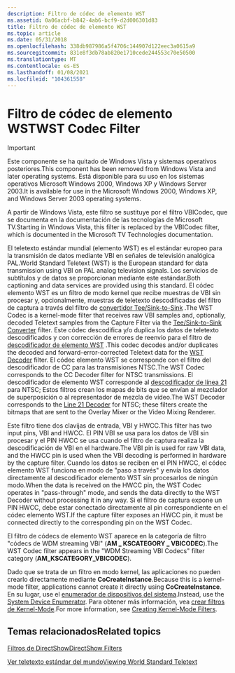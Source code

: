 ```yaml
---
description: Filtro de códec de elemento WST
ms.assetid: 0a06acbf-b842-4ab6-bcf9-d2d006301d83
title: Filtro de códec de elemento WST
ms.topic: article
ms.date: 05/31/2018
ms.openlocfilehash: 338db987986a5f4706c144907d122eec3a0615a9
ms.sourcegitcommit: 831e8f3db78ab820e1710cede244553c70e50500
ms.translationtype: MT
ms.contentlocale: es-ES
ms.lasthandoff: 01/08/2021
ms.locfileid: "104361558"
---
```

# <a name="wst-codec-filter"></a><span data-ttu-id="9f9fc-103">Filtro de códec de elemento WST</span><span class="sxs-lookup"><span data-stu-id="9f9fc-103">WST Codec Filter</span></span>

> [!IMPORTANT]
> <span data-ttu-id="9f9fc-104">Este componente se ha quitado de Windows Vista y sistemas operativos posteriores.</span><span class="sxs-lookup"><span data-stu-id="9f9fc-104">This component has been removed from Windows Vista and later operating systems.</span></span> <span data-ttu-id="9f9fc-105">Está disponible para su uso en los sistemas operativos Microsoft Windows 2000, Windows XP y Windows Server 2003.</span><span class="sxs-lookup"><span data-stu-id="9f9fc-105">It is available for use in the Microsoft Windows 2000, Windows XP, and Windows Server 2003 operating systems.</span></span>

 

<span data-ttu-id="9f9fc-106">A partir de Windows Vista, este filtro se sustituye por el filtro VBICodec, que se documenta en la documentación de las tecnologías de Microsoft TV.</span><span class="sxs-lookup"><span data-stu-id="9f9fc-106">Starting in Windows Vista, this filter is replaced by the VBICodec filter, which is documented in the Microsoft TV Technologies documentation.</span></span>

<span data-ttu-id="9f9fc-107">El teletexto estándar mundial (elemento WST) es el estándar europeo para la transmisión de datos mediante VBI en señales de televisión analógica PAL.</span><span class="sxs-lookup"><span data-stu-id="9f9fc-107">World Standard Teletext (WST) is the European standard for data transmission using VBI on PAL analog television signals.</span></span> <span data-ttu-id="9f9fc-108">Los servicios de subtítulos y de datos se proporcionan mediante este estándar.</span><span class="sxs-lookup"><span data-stu-id="9f9fc-108">Both captioning and data services are provided using this standard.</span></span> <span data-ttu-id="9f9fc-109">El códec elemento WST es un filtro de modo kernel que recibe muestras de VBI sin procesar y, opcionalmente, muestras de teletexto descodificadas del filtro de captura a través del filtro de [convertidor Tee/Sink-to-Sink](tee-sink-to-sink-converter.md) .</span><span class="sxs-lookup"><span data-stu-id="9f9fc-109">The WST Codec is a kernel-mode filter that receives raw VBI samples and, optionally, decoded Teletext samples from the Capture Filter via the [Tee/Sink-to-Sink Converter](tee-sink-to-sink-converter.md) filter.</span></span> <span data-ttu-id="9f9fc-110">Este códec descodifica y/o duplica los datos de teletexto descodificados y con corrección de errores de reenvío para el filtro de [descodificador de elemento WST](wst-decoder-filter.md) .</span><span class="sxs-lookup"><span data-stu-id="9f9fc-110">This codec decodes and/or duplicates the decoded and forward-error-corrected Teletext data for the [WST Decoder](wst-decoder-filter.md) filter.</span></span> <span data-ttu-id="9f9fc-111">El códec elemento WST se corresponde con el filtro del descodificador de CC para las transmisiones NTSC.</span><span class="sxs-lookup"><span data-stu-id="9f9fc-111">The WST Codec corresponds to the CC Decoder filter for NTSC transmissions.</span></span> <span data-ttu-id="9f9fc-112">El descodificador de elemento WST corresponde al [descodificador de línea 21](line-21-decoder-filter.md) para NTSC; Estos filtros crean los mapas de bits que se envían al mezclador de superposición o al representador de mezcla de vídeo.</span><span class="sxs-lookup"><span data-stu-id="9f9fc-112">The WST Decoder corresponds to the [Line 21 Decoder](line-21-decoder-filter.md) for NTSC; these filters create the bitmaps that are sent to the Overlay Mixer or the Video Mixing Renderer.</span></span>

<span data-ttu-id="9f9fc-113">Este filtro tiene dos clavijas de entrada, VBI y HWCC.</span><span class="sxs-lookup"><span data-stu-id="9f9fc-113">This filter has two input pins, VBI and HWCC.</span></span> <span data-ttu-id="9f9fc-114">El PIN VBI se usa para los datos de VBI sin procesar y el PIN HWCC se usa cuando el filtro de captura realiza la descodificación de VBI en el hardware.</span><span class="sxs-lookup"><span data-stu-id="9f9fc-114">The VBI pin is used for raw VBI data, and the HWCC pin is used when the VBI decoding is performed in hardware by the capture filter.</span></span> <span data-ttu-id="9f9fc-115">Cuando los datos se reciben en el PIN HWCC, el códec elemento WST funciona en modo de "paso a través" y envía los datos directamente al descodificador elemento WST sin procesarlos de ningún modo.</span><span class="sxs-lookup"><span data-stu-id="9f9fc-115">When the data is received on the HWCC pin, the WST Codec operates in "pass-through" mode, and sends the data directly to the WST Decoder without processing it in any way.</span></span> <span data-ttu-id="9f9fc-116">Si el filtro de captura expone un PIN HWCC, debe estar conectado directamente al pin correspondiente en el códec elemento WST.</span><span class="sxs-lookup"><span data-stu-id="9f9fc-116">If the capture filter exposes an HWCC pin, it must be connected directly to the corresponding pin on the WST Codec.</span></span>

<span data-ttu-id="9f9fc-117">El filtro de códecs de elemento WST aparece en la categoría de filtro "códecs de WDM streaming VBI" (**AM \_ KSCATEGORY \_ VBICODEC**).</span><span class="sxs-lookup"><span data-stu-id="9f9fc-117">The WST Codec filter appears in the "WDM Streaming VBI Codecs" filter category (**AM\_KSCATEGORY\_VBICODEC**).</span></span>

<span data-ttu-id="9f9fc-118">Dado que se trata de un filtro en modo kernel, las aplicaciones no pueden crearlo directamente mediante **CoCreateInstance**.</span><span class="sxs-lookup"><span data-stu-id="9f9fc-118">Because this is a kernel-mode filter, applications cannot create it directly using **CoCreateInstance**.</span></span> <span data-ttu-id="9f9fc-119">En su lugar, use el [enumerador de dispositivos del sistema](system-device-enumerator.md).</span><span class="sxs-lookup"><span data-stu-id="9f9fc-119">Instead, use the [System Device Enumerator](system-device-enumerator.md).</span></span> <span data-ttu-id="9f9fc-120">Para obtener más información, vea [crear filtros de Kernel-Mode](creating-kernel-mode-filters.md).</span><span class="sxs-lookup"><span data-stu-id="9f9fc-120">For more information, see [Creating Kernel-Mode Filters](creating-kernel-mode-filters.md).</span></span>

## <a name="related-topics"></a><span data-ttu-id="9f9fc-121">Temas relacionados</span><span class="sxs-lookup"><span data-stu-id="9f9fc-121">Related topics</span></span>

<dl> <dt>

[<span data-ttu-id="9f9fc-122">Filtros de DirectShow</span><span class="sxs-lookup"><span data-stu-id="9f9fc-122">DirectShow Filters</span></span>](directshow-filters.md)
</dt> <dt>

[<span data-ttu-id="9f9fc-123">Ver teletexto estándar del mundo</span><span class="sxs-lookup"><span data-stu-id="9f9fc-123">Viewing World Standard Teletext</span></span>](viewing-world-standard-teletext.md)
</dt> </dl>

 

 



